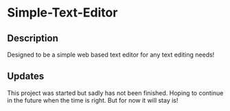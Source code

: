 # Simple-Text-Editor

## Description
Designed to be a simple web based text editor for any text editing needs!

## Updates
This project was started but sadly has not been finished. Hoping to continue in the future when the time is right. But for now it will stay is!